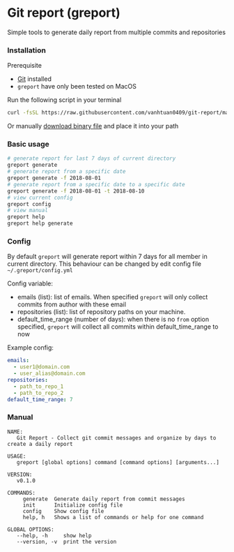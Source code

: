 # Git report (greport)

Simple tools to generate daily report from multiple commits and repositories

### Installation

Prerequisite

- [Git](https://git-scm.com/) installed
- `greport` have only been tested on MacOS

Run the following script in your terminal

```sh
curl -fsSL https://raw.githubusercontent.com/vanhtuan0409/git-report/master/install | sh
```

Or manually [download binary file](https://github.com/vanhtuan0409/git-report/releases) and place it into your path

### Basic usage

```sh
# generate report for last 7 days of current directory
greport generate
# generate report from a specific date
greport generate -f 2018-08-01
# generate report from a specific date to a specific date
greport generate -f 2018-08-01 -t 2018-08-10
# view current config
greport config
# view manual
greport help
greport help generate
```

### Config

By default `greport` will generate report within 7 days for all member in current directory. This behaviour can be changed by edit config file `~/.greport/config.yml`

Config variable:

- emails (list): list of emails. When specified `greport` will only collect commits from author with these email
- repositories (list): list of repository paths on your machine.
- default_time_range (number of days): when there is no `from` option specified, `greport` will collect all commits within default_time_range to now

Example config:

```yml
emails:
  - user1@domain.com
  - user_alias@domain.com
repositories:
  - path_to_repo_1
  - path_to_repo_2
default_time_range: 7
```

### Manual

```
NAME:
   Git Report - Collect git commit messages and organize by days to create a daily report

USAGE:
   greport [global options] command [command options] [arguments...]

VERSION:
   v0.1.0

COMMANDS:
     generate  Generate daily report from commit messages
     init      Initialize config file
     config    Show config file
     help, h   Shows a list of commands or help for one command

GLOBAL OPTIONS:
   --help, -h     show help
   --version, -v  print the version
```
